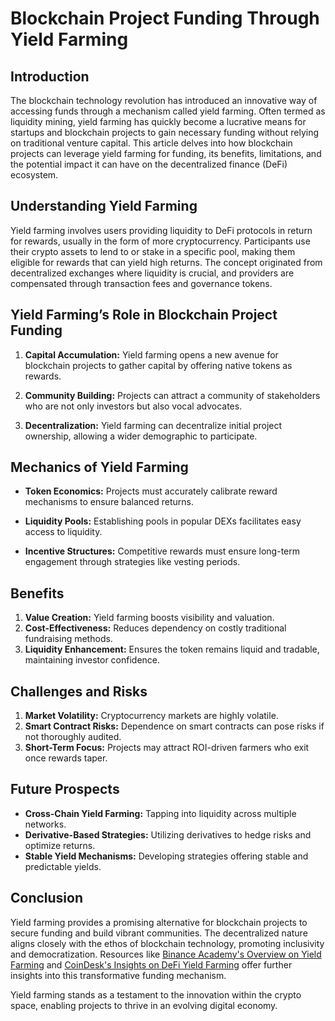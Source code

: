 # Blockchain Project Funding Through Yield Farming

## Introduction

The blockchain technology revolution has introduced an innovative way of accessing funds through a mechanism called yield farming. Often termed as liquidity mining, yield farming has quickly become a lucrative means for startups and blockchain projects to gain necessary funding without relying on traditional venture capital. This article delves into how blockchain projects can leverage yield farming for funding, its benefits, limitations, and the potential impact it can have on the decentralized finance (DeFi) ecosystem.

## Understanding Yield Farming

Yield farming involves users providing liquidity to DeFi protocols in return for rewards, usually in the form of more cryptocurrency. Participants use their crypto assets to lend to or stake in a specific pool, making them eligible for rewards that can yield high returns. The concept originated from decentralized exchanges where liquidity is crucial, and providers are compensated through transaction fees and governance tokens.

## Yield Farming’s Role in Blockchain Project Funding

1. **Capital Accumulation:** Yield farming opens a new avenue for blockchain projects to gather capital by offering native tokens as rewards.

2. **Community Building:** Projects can attract a community of stakeholders who are not only investors but also vocal advocates.

3. **Decentralization:** Yield farming can decentralize initial project ownership, allowing a wider demographic to participate.

## Mechanics of Yield Farming

- **Token Economics:** Projects must accurately calibrate reward mechanisms to ensure balanced returns.
  
- **Liquidity Pools:** Establishing pools in popular DEXs facilitates easy access to liquidity.

- **Incentive Structures:** Competitive rewards must ensure long-term engagement through strategies like vesting periods.

## Benefits

1. **Value Creation:** Yield farming boosts visibility and valuation.
2. **Cost-Effectiveness:** Reduces dependency on costly traditional fundraising methods.
3. **Liquidity Enhancement:** Ensures the token remains liquid and tradable, maintaining investor confidence.

## Challenges and Risks

1. **Market Volatility:** Cryptocurrency markets are highly volatile.
2. **Smart Contract Risks:** Dependence on smart contracts can pose risks if not thoroughly audited.
3. **Short-Term Focus:** Projects may attract ROI-driven farmers who exit once rewards taper.

## Future Prospects

- **Cross-Chain Yield Farming:** Tapping into liquidity across multiple networks.
- **Derivative-Based Strategies:** Utilizing derivatives to hedge risks and optimize returns.
- **Stable Yield Mechanisms:** Developing strategies offering stable and predictable yields.

## Conclusion

Yield farming provides a promising alternative for blockchain projects to secure funding and build vibrant communities. The decentralized nature aligns closely with the ethos of blockchain technology, promoting inclusivity and democratization. Resources like [Binance Academy's Overview on Yield Farming](https://academy.binance.com/en/articles/what-is-yield-farming-in-decentralized-finance-defi) and [CoinDesk's Insights on DeFi Yield Farming](https://www.coindesk.com/defi-yield-farming-explained) offer further insights into this transformative funding mechanism.

Yield farming stands as a testament to the innovation within the crypto space, enabling projects to thrive in an evolving digital economy.